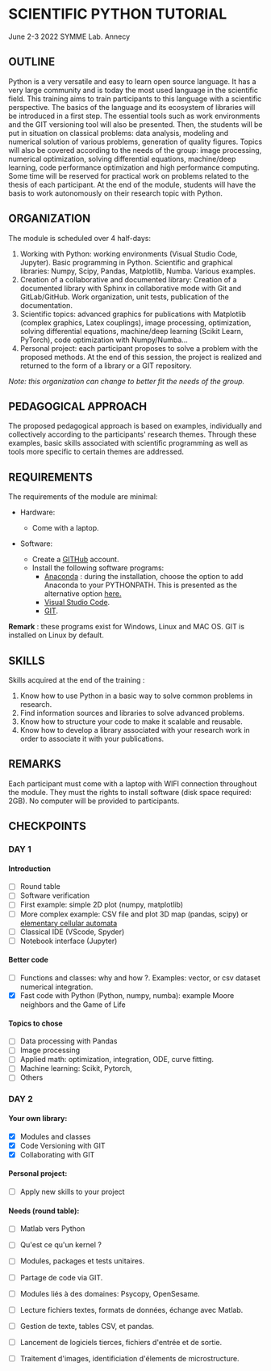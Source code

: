 # SCIENTIFIC PYTHON TUTORIAL

June 2-3 2022
SYMME Lab. Annecy

## OUTLINE

Python is a very versatile and easy to learn open source language. It has a very large community and is today the most used language in the scientific field. This training aims to train participants to this language with a scientific perspective. The basics of the language and its ecosystem of libraries will be introduced in a first step. The essential tools such as work environments and the GIT versioning tool will also be presented. Then, the students will be put in situation on classical problems:
data analysis, modeling and numerical solution of various problems, generation of quality figures. Topics will also be covered according to the needs of the group: image processing, numerical optimization, solving differential equations, machine/deep learning, code performance optimization and high performance computing. Some time will be reserved for practical work on problems related to the thesis of each participant. At the end of the module, students will have the basis to work autonomously on their research topic with Python.

## ORGANIZATION

The module is scheduled over 4 half-days:

1. Working with Python: working environments (Visual Studio Code, Jupyter). Basic programming in Python. Scientific and graphical libraries: Numpy, Scipy, Pandas, Matplotlib, Numba. Various examples.
2. Creation of a collaborative and documented library: Creation of a documented library with Sphinx in collaborative mode with Git and GitLab/GitHub. Work organization, unit tests, publication of the documentation.
3. Scientific topics: advanced graphics for publications with Matplotlib (complex graphics, Latex couplings), image processing, optimization, solving differential equations, machine/deep learning (Scikit Learn, PyTorch), code optimization with Numpy/Numba...
4. Personal project: each participant proposes to solve a problem with the proposed methods. At the end of this session, the project is realized and returned to the form of a library or a GIT repository.

*Note: this organization can change to better fit the needs of the group.*

## PEDAGOGICAL APPROACH

The proposed pedagogical approach is based on examples, individually and collectively according to the participants' research themes. Through these examples, basic skills associated with scientific programming as well as tools more specific to certain themes are addressed.

## REQUIREMENTS

The requirements of the module are minimal:

* Hardware: 
  - Come with a laptop.

* Software:
  - Create a [GITHub](https://github.com/) account.
  - Install the following software programs:
    - [Anaconda](https://www.anaconda.com/products/distribution) : during the installation, choose the option to add Anaconda to your PYTHONPATH. This is presented as the alternative option [here.](https://www.datacamp.com/tutorial/installing-anaconda-windows)
    - [Visual Studio Code](https://code.visualstudio.com/).
    - [GIT](https://git-scm.com/downloads). 

**Remark** :  these programs exist for Windows, Linux and MAC OS. GIT is installed on Linux by default.
## SKILLS

Skills acquired at the end of the training :

1. Know how to use Python in a basic way to solve common problems in research.
2. Find information sources and libraries to solve advanced problems.
3. Know how to structure your code to make it scalable and reusable.
4. Know how to develop a library associated with your research work in order to associate it with your publications.

## REMARKS

Each participant must come with a laptop with WIFI connection throughout the module. They must the rights to install software (disk space required: 2GB). No computer will be provided to participants.

## CHECKPOINTS

### DAY 1

#### Introduction

- [ ] Round table
- [ ] Software verification
- [ ] First example: simple 2D plot (numpy, matplotlib)
- [ ] More complex example: CSV file and plot 3D map (pandas, scipy) or [elementary cellular automata](https://en.wikipedia.org/wiki/Elementary_cellular_automaton)
- [ ] Classical IDE (VScode, Spyder)
- [ ] Notebook interface (Jupyter)

#### Better code

- [ ] Functions and classes: why and how ?. Examples: vector, or csv dataset numerical integration.
- [x] Fast code with Python (Python, numpy, numba): example Moore neighbors and the Game of Life

#### Topics to chose

- [ ] Data processing with Pandas
- [ ] Image processing
- [ ] Applied math: optimization, integration, ODE, curve fitting.
- [ ] Machine learning: Scikit, Pytorch,
- [ ] Others

### DAY 2

#### Your own library:

- [x] Modules and classes
- [x] Code Versioning with GIT
- [x] Collaborating with GIT

#### Personal project:

- [ ] Apply new skills to your project

#### Needs (round table):

- [ ] Matlab vers Python
- [ ] Qu'est ce qu'un kernel ?
- [ ] Modules, packages et tests unitaires.
- [ ] Partage de code via GIT.
- [ ] Modules liés à des domaines: Psycopy, OpenSesame.
- [ ] Lecture fichiers textes, formats de données, échange avec Matlab.
- [ ] Gestion de texte, tables CSV, et pandas.
- [ ] Lancement de logiciels tierces, fichiers d'entrée et de sortie.
- [ ] Traitement d'images, identificiation d'élements de microstructure. 

